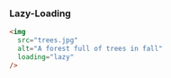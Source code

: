 ### Lazy-Loading

```html
<img
  src="trees.jpg"
  alt="A forest full of trees in fall"
  loading="lazy"
/>
```

